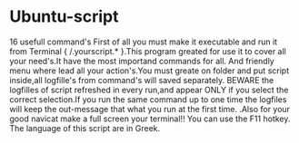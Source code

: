 # Ubuntu-script
16 usefull command's
First of all you must make it executable and run it from Terminal { /.yourscript.* }.This program greated for use it to cover all your need's.It have the most importand commands for all.
And friendly menu where lead all your action's.You must greate on folder and put script inside,all logfille's from command's will saved separately.
BEWARE the logfilles of script refreshed in every run,and appear ONLY if you select the correct selection.If you run the same command up to one time the logfiles will keep the out-message that what you run at the first time.
.Also for your good navicat make a full screen your terminal!! You can use the F11 hotkey.
The language of this script are in Greek.
